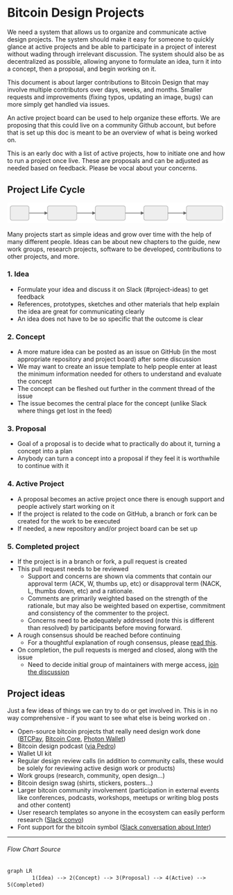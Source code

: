 # Bitcoin Design Projects

We need a system that allows us to organize and communicate active design projects. The system should make it easy for someone to quickly glance at active projects and be able to participate in a project of interest without wading through irrelevant discussion. The system should also be as decentralized as possible, allowing anyone to formulate an idea, turn it into a concept, then a proposal, and begin working on it.

This document is about larger contributions to Bitcoin Design that may involve multiple contributors over days, weeks, and months. Smaller requests and improvements (fixing typos, updating an image, bugs) can more simply get handled via issues.

An active project board can be used to help organize these efforts. We are proposing that this could live on a community Github account, but before that is set up this doc is meant to be an overview of what is being worked on.

This is an early doc with a list of active projects, how to initiate one and how to run a project once live. These are proposals and can be adjusted as needed based on feedback. Please be vocal about your concerns.

## Project Life Cycle

![mermaid-diagram-20200910105703](assets/diagram-project-lifecycle.svg)

Many projects start as simple ideas and grow over time with the help of many different people. Ideas can be about new chapters to the guide, new work groups, research projects, software to be developed, contributions to other projects, and more.

### 1. Idea

- Formulate your idea and discuss it on Slack (#project-ideas) to get feedback
- References, prototypes, sketches and other materials that help explain the idea are great for communicating clearly
- An idea does not have to be so specific that the outcome is clear

### 2. Concept

- A more mature idea can be posted as an issue on GitHub (in the most appropriate repository and project board) after some discussion
- We may want to create an issue template to help people enter at least the minimum information needed for others to understand and evaluate the concept
- The concept can be fleshed out further in the comment thread of the issue
- The issue becomes the central place for the concept (unlike Slack where things get lost in the feed)

### 3. Proposal

- Goal of a proposal is to decide what to practically do about it, turning a concept into a plan
- Anybody can turn a concept into a proposal if they feel it is worthwhile to continue with it

### 4. Active Project

- A proposal becomes an active project once there is enough support and people actively start working on it
- If the project is related to the code on GitHub, a branch or fork can be created for the work to be executed
- If needed, a new repository and/or project board can be set up

### 5. Completed project

- If the project is in a branch or fork, a pull request is created
- This pull request needs to be reviewed
  - Support and concerns are shown via comments that contain our approval term (ACK, W, thumbs up, etc) or disapproval term (NACK, L, thumbs down, etc) and a rationale. 
  - Comments are primarily weighted based on the strength of the rationale, but may also be weighted based on expertise, commitment and consistency of the commenter to the project.
  - Concerns need to be adequately addressed (note this is different than resolved) by participants before moving forward.
- A rough consensus should be reached before continuing
  - For a thoughtful explanation of rough consensus, please [read this](https://tools.ietf.org/html/rfc7282).
- On completion, the pull requests is merged and closed, along with the issue
  - Need to decide initial group of maintainers with merge access, [join the discussion](https://github.com/BitcoinDesign/Meta/issues/10)

## Project ideas

Just a few ideas of things we can try to do or get involved in. This is in no way comprehensive - if you want to see what else is being worked on .

- Open-source bitcoin projects that really need design work done ([BTCPay](https://bitcoindesign.slack.com/archives/C015GFYSJNA/p1593278999208700?thread_ts=1593109196.175100&cid=C015GFYSJNA), [Bitcoin Core](https://bitcoindesign.slack.com/archives/C016Y1XFR99), [Photon Wallet](https://github.com/photon-sdk/photon-lib))
- Bitcoin design podcast ([via Pedro](https://bitcoinopuxui.com))
- Wallet UI kit
- Regular design review calls (in addition to community calls, these would be solely for reviewing 
  active design work or products)
- Work groups (research, community, open design…)
- Bitcoin design swag (shirts, stickers, posters…)
- Larger bitcoin community involvement (participation in external events like conferences, podcasts, workshops, meetups or writing blog posts and other content)
- User research templates so anyone in the ecosystem can easily perform research ([Slack convo](https://bitcoindesign.slack.com/archives/C015DQEPCHJ/p1594844380182400))
- Font support for the bitcoin symbol ([Slack conversation about Inter](https://bitcoindesign.slack.com/archives/C015856BDME/p1594756418462500))

---

###### Flow Chart Source

```mermaid
graph LR
		1(Idea) --> 2(Concept) --> 3(Proposal) --> 4(Active) --> 5(Completed)
```


